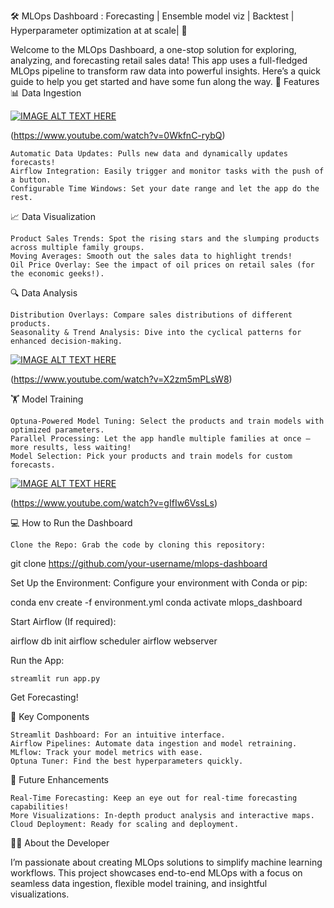 🛠️ MLOps Dashboard : Forecasting | Ensemble model viz | Backtest | Hyperparameter optimization at at scale| 🚀

Welcome to the MLOps Dashboard, a one-stop solution for exploring, analyzing, and forecasting retail sales data! This app uses a full-fledged MLOps pipeline to transform raw data into powerful insights. Here’s a quick guide to help you get started and have some fun along the way.
🎉 Features
📊 Data Ingestion

[![IMAGE ALT TEXT HERE](https://img.youtube.com/vi/0WkfnC-rybQ/0.jpg)](https://www.youtube.com/watch?v=0WkfnC-rybQ)

(https://www.youtube.com/watch?v=0WkfnC-rybQ)



    Automatic Data Updates: Pulls new data and dynamically updates forecasts!
    Airflow Integration: Easily trigger and monitor tasks with the push of a button.
    Configurable Time Windows: Set your date range and let the app do the rest.

📈 Data Visualization

    Product Sales Trends: Spot the rising stars and the slumping products across multiple family groups.
    Moving Averages: Smooth out the sales data to highlight trends!
    Oil Price Overlay: See the impact of oil prices on retail sales (for the economic geeks!).


🔍 Data Analysis

    Distribution Overlays: Compare sales distributions of different products.
    Seasonality & Trend Analysis: Dive into the cyclical patterns for enhanced decision-making.
[![IMAGE ALT TEXT HERE](https://img.youtube.com/vi/X2zm5mPLsW8/0.jpg)](https://www.youtube.com/watch?v=X2zm5mPLsW8)

(https://www.youtube.com/watch?v=X2zm5mPLsW8)

🏋️ Model Training

    Optuna-Powered Model Tuning: Select the products and train models with optimized parameters.
    Parallel Processing: Let the app handle multiple families at once — more results, less waiting!
    Model Selection: Pick your products and train models for custom forecasts.
[![IMAGE ALT TEXT HERE](https://img.youtube.com/vi/gIfIw6VssLs/0.jpg)](https://www.youtube.com/watch?v=gIfIw6VssLs)

(https://www.youtube.com/watch?v=gIfIw6VssLs)


💻 How to Run the Dashboard

    Clone the Repo: Grab the code by cloning this repository:

git clone https://github.com/your-username/mlops-dashboard

Set Up the Environment: Configure your environment with Conda or pip:

conda env create -f environment.yml
conda activate mlops_dashboard

Start Airflow (If required):

airflow db init
airflow scheduler
airflow webserver

Run the App:

    streamlit run app.py

Get Forecasting!

🧩 Key Components

    Streamlit Dashboard: For an intuitive interface.
    Airflow Pipelines: Automate data ingestion and model retraining.
    MLflow: Track your model metrics with ease.
    Optuna Tuner: Find the best hyperparameters quickly.

🤖 Future Enhancements

    Real-Time Forecasting: Keep an eye out for real-time forecasting capabilities!
    More Visualizations: In-depth product analysis and interactive maps.
    Cloud Deployment: Ready for scaling and deployment.

👨‍🔬 About the Developer

I’m passionate about creating MLOps solutions to simplify machine learning workflows. This project showcases end-to-end MLOps with a focus on seamless data ingestion, flexible model training, and insightful visualizations.
